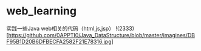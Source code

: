 # web_learning
实践一些Java web相关的代码（html,js,jsp）
!(2333)[https://github.com/0APPTI0/Java_DataStructure/blob/master/imagines/DBF95B1D20B6DFBECFA2582F21E78316.jpg]
